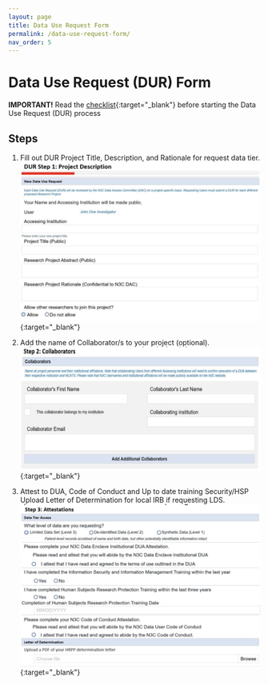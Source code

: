 ```yaml
---
layout: page
title: Data Use Request Form
permalink: /data-use-request-form/
nav_order: 5
---
```


# Data Use Request (DUR) Form

__IMPORTANT!__ Read the [checklist](https://covid.cd2h.org/Enclave_Registration_Checklist){:target="_blank"} before starting the Data Use Request (DUR) process

## Steps
1. Fill out DUR Project Title, Description, and Rationale for request data tier.
![DUA Step 1](https://github.com/NemoursResearch/N3C/blob/gh-pages/assets/images/DUR_Step_1.png?raw=true){:target="_blank"}

2. Add the name of Collaborator/s to your project (optional).
![DUA Step 2](https://github.com/NemoursResearch/N3C/blob/gh-pages/assets/images/DUR_Step_2.png?raw=true){:target="_blank"}

3. Attest to DUA, Code of Conduct and Up to date training Security/HSP Upload Letter of Determination for local IRB if requesting LDS.
![DUA Step 3](https://github.com/NemoursResearch/N3C/blob/gh-pages/assets/images/DUR_Step_3.png?raw=true){:target="_blank"}
